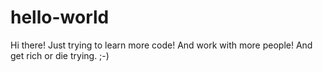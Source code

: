 # hello-world
Hi there!
Just trying to learn more code!
And work with more people!
And get rich or die trying.
;-)
